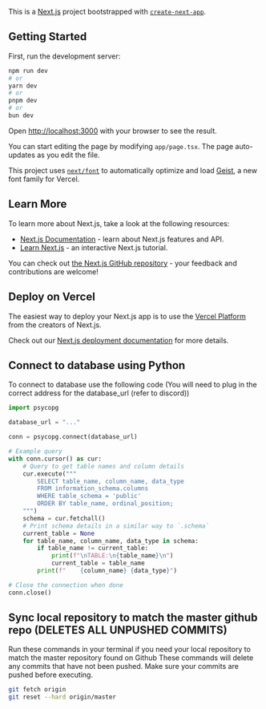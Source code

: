 This is a [Next.js](https://nextjs.org) project bootstrapped with [`create-next-app`](https://nextjs.org/docs/app/api-reference/cli/create-next-app).

## Getting Started

First, run the development server:

```bash
npm run dev
# or
yarn dev
# or
pnpm dev
# or
bun dev
```

Open [http://localhost:3000](http://localhost:3000) with your browser to see the result.

You can start editing the page by modifying `app/page.tsx`. The page auto-updates as you edit the file.

This project uses [`next/font`](https://nextjs.org/docs/app/building-your-application/optimizing/fonts) to automatically optimize and load [Geist](https://vercel.com/font), a new font family for Vercel.

## Learn More

To learn more about Next.js, take a look at the following resources:

- [Next.js Documentation](https://nextjs.org/docs) - learn about Next.js features and API.
- [Learn Next.js](https://nextjs.org/learn) - an interactive Next.js tutorial.

You can check out [the Next.js GitHub repository](https://github.com/vercel/next.js) - your feedback and contributions are welcome!

## Deploy on Vercel

The easiest way to deploy your Next.js app is to use the [Vercel Platform](https://vercel.com/new?utm_medium=default-template&filter=next.js&utm_source=create-next-app&utm_campaign=create-next-app-readme) from the creators of Next.js.

Check out our [Next.js deployment documentation](https://nextjs.org/docs/app/building-your-application/deploying) for more details.

## Connect to database using Python
To connect to database use the following code (You will need to plug in the correct address for the database_url (refer to discord))
```Python
import psycopg

database_url = "..."

conn = psycopg.connect(database_url)

# Example query
with conn.cursor() as cur:
    # Query to get table names and column details
    cur.execute("""
        SELECT table_name, column_name, data_type
        FROM information_schema.columns
        WHERE table_schema = 'public'
        ORDER BY table_name, ordinal_position;
    """)
    schema = cur.fetchall()
    # Print schema details in a similar way to `.schema`
    current_table = None
    for table_name, column_name, data_type in schema:
        if table_name != current_table:
            print(f"\nTABLE:\n{table_name}\n")
            current_table = table_name
        print(f"    {column_name} {data_type}")

# Close the connection when done
conn.close()
```

## Sync local repository to match the master github repo (DELETES ALL UNPUSHED COMMITS)
Run these commands in your terminal if you need your local repository to match the master repository found on Github
These commands will delete any commits that have not been pushed. Make sure your commits are pushed before executing.
```Bash
git fetch origin
git reset --hard origin/master
```
